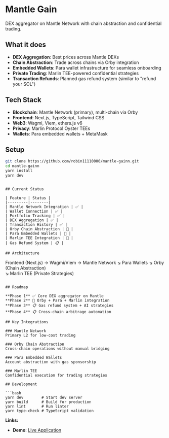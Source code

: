 # Mantle Gain

DEX aggregator on Mantle Network with chain abstraction and confidential trading.

## What it does

- **DEX Aggregation**: Best prices across Mantle DEXs
- **Chain Abstraction**: Trade across chains via Orby integration  
- **Embedded Wallets**: Para wallet infrastructure for seamless onboarding
- **Private Trading**: Marlin TEE-powered confidential strategies
- **Transaction Refunds**: Planned gas refund system (similar to "refund your SOL")

## Tech Stack

- **Blockchain**: Mantle Network (primary), multi-chain via Orby
- **Frontend**: Next.js, TypeScript, Tailwind CSS
- **Web3**: Wagmi, Viem, ethers.js v6
- **Privacy**: Marlin Protocol Oyster TEEs
- **Wallets**: Para embedded wallets + MetaMask

## Setup

```bash
git clone https://github.com/robin11110000/mantle-gainn.git
cd mantle-gainn
yarn install
yarn dev
```


```

## Current Status

| Feature | Status |
|---------|--------|
| Mantle Network Integration | ✅ |
| Wallet Connection | ✅ |
| Portfolio Tracking | ✅ |
| DEX Aggregation | ✅ |
| Transaction History | ✅ |
| Orby Chain Abstraction | 🔄 |
| Para Embedded Wallets | 🔄 |
| Marlin TEE Integration | 🔄 |
| Gas Refund System | 📋 |

## Architecture

```
Frontend (Next.js) → Wagmi/Viem → Mantle Network
                 ↘ Para Wallets
                 ↘ Orby (Chain Abstraction)  
                 ↘ Marlin TEE (Private Strategies)
```

## Roadmap

**Phase 1** ✅ Core DEX aggregator on Mantle  
**Phase 2** 🔄 Orby + Para + Marlin integration  
**Phase 3** 📋 Gas refund system + AI strategies  
**Phase 4** 📋 Cross-chain arbitrage automation

## Key Integrations

### Mantle Network
Primary L2 for low-cost trading

### Orby Chain Abstraction
Cross-chain operations without manual bridging

### Para Embedded Wallets  
Account abstraction with gas sponsorship

### Marlin TEE
Confidential execution for trading strategies

## Development

```bash
yarn dev        # Start dev server
yarn build      # Build for production  
yarn lint       # Run linter
yarn type-check # TypeScript validation
```

**Links:**
- **Demo**: [Live Application](https://www.youtube.com/watch?v=Tlsa3Z32Cp4)
